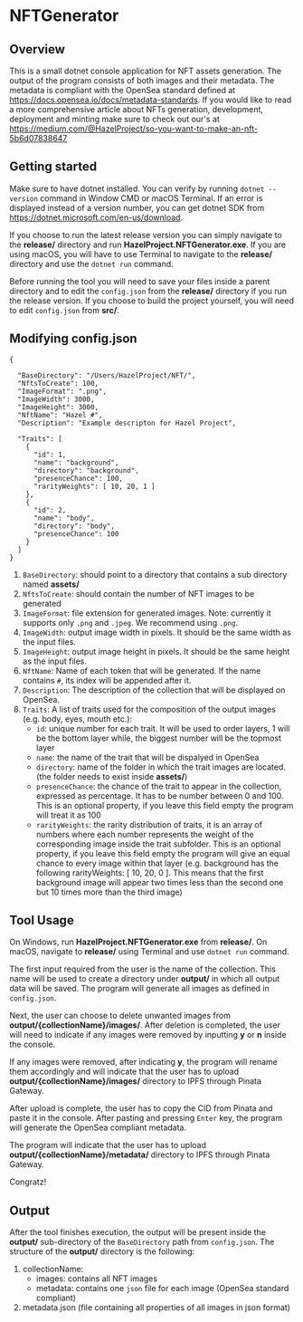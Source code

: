 # NFTGenerator

## Overview

This is a small dotnet console application for NFT assets generation. 
The output of the program consists of both images and their metadata.
The metadata is compliant with the OpenSea standard defined at https://docs.opensea.io/docs/metadata-standards.
If you would like to read a more comprehensive article about NFTs generation, development, deployment and minting make sure to check out our's at https://medium.com/@HazelProject/so-you-want-to-make-an-nft-5b6d07838647

## Getting started

Make sure to have dotnet installed. You can verify by running `dotnet --version` command in Window CMD or macOS Terminal. If an error is displayed instead of a version number, you can get dotnet SDK from https://dotnet.microsoft.com/en-us/download. 

If you choose to run the latest release version you can simply navigate to the **release/** directory and run **HazelProject.NFTGenerator.exe**. 
If you are using macOS, you will have to use Terminal to navigate to the **release/** directory and use the `dotnet run` command.

Before running the tool you will need to save your files inside a parent directory and to edit the `config.json` from the **release/** directory if you run the release version.
If you choose to build the project yourself, you will need to edit `config.json` from **src/**.

## Modifying config.json

```
{

  "BaseDirectory": "/Users/HazelProject/NFT/",
  "NftsToCreate": 100,
  "ImageFormat": ".png",
  "ImageWidth": 3000,
  "ImageHeight": 3000,
  "NftName": "Hazel #",
  "Description": "Example descripton for Hazel Project",

  "Traits": [
    {
      "id": 1,
      "name": "background",
      "directory": "background",
      "presenceChance": 100,
      "rarityWeights": [ 10, 20, 1 ]
    },
    {
      "id": 2,
      "name": "body",
      "directory": "body",
      "presenceChance": 100
    }
  ]
}
```

1. `BaseDirectory`: should point to a directory that contains a sub directory named **assets/**
2. `NftsToCreate`: should contain the number of NFT images to be generated
3. `ImageFormat`: file extension for generated images. Note: currently it supports only `.png` and `.jpeg`. We recommend using `.png`.
4. `ImageWidth`: output image width in pixels. It should  be the same width as the input files.
5. `ImageHeight`: output image height in pixels. It should  be the same height as the input files.
6. `NftName`: Name of each token that will be generated. If the name contains `#`, its index will be appended after it.
7. `Description`: The description of the collection that will be displayed on OpenSea.
8. `Traits`: A list of traits used for the composition of the output images (e.g. body, eyes, mouth etc.):
   - `id`: unique number for each trait. It will be used to order layers, 1 will be the bottom layer while, the biggest number will be the topmost layer
   - `name`: the name of the trait that will be dispalyed in OpenSea
   - `directory`: name of the folder in which the trait images are located. (the folder needs to exist inside **assets/**)
   - `presenceChance`: the chance of the trait to appear in the collection, expressed as percentage. It has to be number between 0 and 100. This is an optional property, if you leave this field empty the program will treat it as 100
   - `rarityWeights`: the rarity distribution of traits, it is an array of numbers where each number represents the weight of the corresponding image inside the trait subfolder. This is an optional property, if you leave this field empty the program will give an equal chance to every image within that layer
   (e.g. background has the following rarityWeights: [ 10, 20, 0 ]. This means that the first background image will appear two times less than the second one but 10 times more than the third image)


## Tool Usage

On Windows, run **HazelProject.NFTGenerator.exe** from **release/**.
On macOS, navigate to **release/** using Terminal and use `dotnet run` command.

The first input required from the user is the name of the collection. This name will be used to create a directory under **output/** in which all output data will be saved.
The program will generate all images as defined in `config.json`.

Next, the user can choose to delete unwanted images from **output/{collectionName}/images/**. After deletion is completed, the user will need to indicate if any images were removed by inputting **y** or **n** inside the console.

If any images were removed, after indicating **y**, the program will rename them accordingly and will indicate that the user has to upload **output/{collectionName}/images/** directory to IPFS through Pinata Gateway.

After upload is complete, the user has to copy the CID from Pinata and paste it in the console. After pasting and pressing `Enter` key, the program will generate the OpenSea compliant metadata. 

The program will indicate that the user has to upload **output/{collectionName}/metadata/** directory to IPFS through Pinata Gateway.

Congratz!

## Output

After the tool finishes execution, the output will be present inside the **output/** sub-directory of the `BaseDirectory` path from `config.json`.
The structure of the **output/** directory is the following:
1. collectionName:
   - images: contains all NFT images
   - metadata: contains one `json` file for each image (OpenSea standard compliant)
2. metadata.json (file containing all properties of all images in json format)
